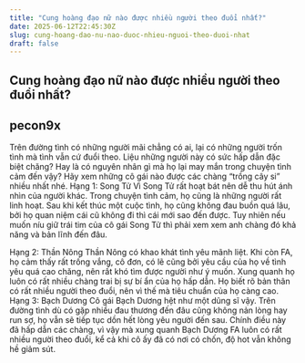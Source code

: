 ```yaml
---
title: "Cung hoàng đạo nữ nào được nhiều người theo đuổi nhất?"
date: 2025-06-12T22:45:30Z
slug: cung-hoang-dao-nu-nao-duoc-nhieu-nguoi-theo-duoi-nhat
draft: false
---
```


## Cung hoàng đạo nữ nào được nhiều người theo đuổi nhất?

## pecon9x

Trên đường tình có những người mãi chẳng có ai, lại có những người trốn tình mà tình vẫn cứ đuổi theo. Liệu những người này có sức hấp dẫn đặc biệt chăng? Hay là có nguyên nhân gì mà họ lại may mắn trong chuyện tình cảm đến vậy? Hãy xem những cô gái nào được các chàng “trồng cây si” nhiều nhất nhé.
Hạng 1: Song Tử
Vì Song Tử rất hoạt bát nên dễ thu hút ánh nhìn của người khác. Trong chuyện tình cảm, họ cũng là những người rất linh hoạt. Sau khi kết thúc một cuộc tình, họ cũng không đau buồn quá lâu, bởi họ quan niệm cái cũ không đi thì cái mới sao đến được. Tuy nhiên nếu muốn níu giữ trái tim của cô gái Song Tử thì phải xem xem anh chàng đó khả năng và bản lĩnh đến đâu.
 
  
Hạng 2: Thần Nông
Thần Nông có khao khát tình yêu mãnh liệt. Khi còn FA, họ cảm thấy rất trống vắng, cô đơn, có lẽ cũng bởi yêu cầu của họ về tình yêu quá cao chăng, nên rất khó tìm được người như ý muốn. Xung quanh họ luôn có rất nhiều chàng trai bị sự bí ẩn của họ hấp dẫn. Họ biết rõ bản thân có rất nhiều người theo đuổi, nên vì thế mà tiêu chuẩn của họ càng cao.
Hạng 3: Bạch Dương
Cô gái Bạch Dương hệt như một dũng sĩ vậy. Trên đường tình dù có gặp nhiều đau thương đến đâu cũng không nản lòng hay run sợ, họ vẫn sẽ tiếp tục dồn hết lòng yêu người đến sau. Chính điều này đã hấp dẫn các chàng, vì vậy mà xung quanh Bạch Dương FA luôn có rất nhiều người theo đuổi, kể cả khi cô ấy đã có nơi có chốn, độ hot vẫn không hề giảm sút.